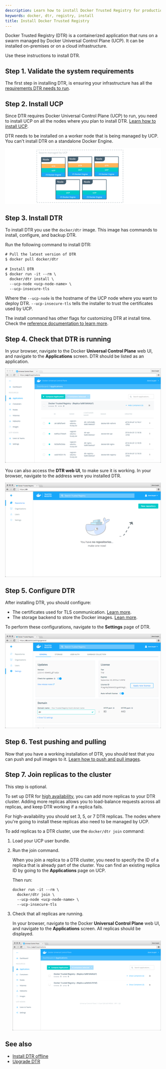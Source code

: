 ```yaml
---
description: Learn how to install Docker Trusted Registry for production.
keywords: docker, dtr, registry, install
title: Install Docker Trusted Registry
---
```


<!-- TODO: review page for v2.2 -->

Docker Trusted Registry (DTR) is a containerized application that runs on a
swarm managed by Docker Universal Control Plane (UCP). It can be installed
on-premises or on a cloud infrastructure.

Use these instructions to install DTR.

## Step 1. Validate the system requirements

The first step in installing DTR, is ensuring your
infrastructure has all the [requirements DTR needs to run](system-requirements.md).

## Step 2. Install UCP

Since DTR requires Docker Universal Control Plane (UCP)
to run, you need to install UCP on all the nodes where you plan to install DTR.
[Learn how to install UCP](/datacenter/ucp/2.0/guides/installation/index.md).

DTR needs to be installed on a worker node that is being managed by UCP.
You can't install DTR on a standalone Docker Engine.

![](../images/install-dtr-0.png)


## Step 3. Install DTR

To install DTR you use the `docker/dtr` image. This image has commands to
install, configure, and backup DTR.

Run the following command to install DTR:

```none
# Pull the latest version of DTR
$ docker pull docker/dtr

# Install DTR
$ docker run -it --rm \
  docker/dtr install \
  --ucp-node <ucp-node-name> \
  --ucp-insecure-tls
```

Where the `--ucp-node` is the hostname of the UCP node where you want to deploy
DTR. `--ucp-insecure-tls` tells the installer to trust the certificates used
by UCP.

The install command has other flags for customizing DTR at install time.
Check the [reference documentation to learn more](../../reference/cli/install.md).


## Step 4. Check that DTR is running

In your browser, navigate to the Docker **Universal Control Plane**
web UI, and navigate to the **Applications** screen. DTR should be listed
as an application.

![](../images/install-dtr-1.png)

You can also access the **DTR web UI**, to make sure it is working. In your
browser, navigate to the address were you installed DTR.

![](../images/install-dtr-2.png)


## Step 5. Configure DTR

After installing DTR, you should configure:

  * The certificates used for TLS communication. [Learn more](../configure/index.md).
  * The storage backend to store the Docker images. [Lean more](../configure/configure-storage.md).

  To perform these configurations, navigate to the **Settings** page of DTR.

  ![](../images/install-dtr-3.png)


## Step 6. Test pushing and pulling

Now that you have a working installation of DTR, you should test that you can
push and pull images to it.
[Learn how to push and pull images](../repos-and-images/index.md).

## Step 7. Join replicas to the cluster

This step is optional.

To set up DTR for [high availability](../high-availability/index.md),
you can add more replicas to your DTR cluster. Adding more replicas allows you
to load-balance requests across all replicas, and keep DTR working if a
replica fails.

For high-availability you should set 3, 5, or 7 DTR replicas. The nodes where
you're going to install these replicas also need to be managed by UCP.

To add replicas to a DTR cluster, use the `docker/dtr join` command:

1. Load your UCP user bundle.

2.  Run the join command.

    When you join a replica to a DTR cluster, you need to specify the
    ID of a replica that is already part of the cluster. You can find an
    existing replica ID by going to the **Applications** page on UCP.

    Then run:

    ```none
    docker run -it --rm \
      docker/dtr join \
      --ucp-node <ucp-node-name> \
      --ucp-insecure-tls
    ```

3. Check that all replicas are running.

    In your browser, navigate to the Docker **Universal Control Plane**
    web UI, and navigate to the **Applications** screen. All replicas should
    be displayed.

    ![](../images/install-dtr-4.png)

## See also

* [Install DTR offline](install-offline.md)
* [Upgrade DTR](upgrade.md)
